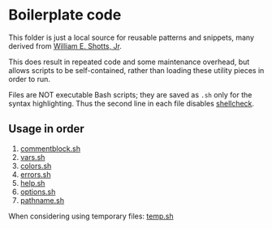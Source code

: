 # Boilerplate code

This folder is just a local source for reusable patterns and snippets, many
derived from
[William E. Shotts, Jr](https://linuxcommand.org/lc3_adv_standards.php).

This does result in repeated code and some maintenance overhead, but allows
scripts to be self-contained, rather than loading these utility pieces in order
to run.

Files are NOT executable Bash scripts; they are saved as `.sh` only for the
syntax highlighting. Thus the second line in each file disables
[shellcheck](https://www.shellcheck.net).

## Usage in order

1. [commentblock.sh](commentblock.sh)
2. [vars.sh](vars.sh)
3. [colors.sh](colors.sh)
4. [errors.sh](errors.sh)
5. [help.sh](help.sh)
6. [options.sh](options.sh)
7. [pathname.sh](pathname.sh)

When considering using temporary files: [temp.sh](temp.sh)
